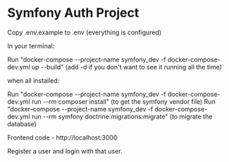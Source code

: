 # Symfony Auth Project

Copy .env.example to .env (everything is configured)

In your terminal:

Run "docker-compose --project-name symfony_dev -f docker-compose-dev.yml up --build" (add -d if you don't want to see it running all the time)

when all installed:

Run "docker-compose --project-name symfony_dev -f docker-compose-dev.yml run --rm composer install" (to get the symfony vendor file)
Run "docker-compose --project-name symfony_dev -f docker-compose-dev.yml run --rm symfony doctrine:migrations:migrate" (to migrate the database)

Frontend code - http://localhost:3000

Register a user and login with that user.
